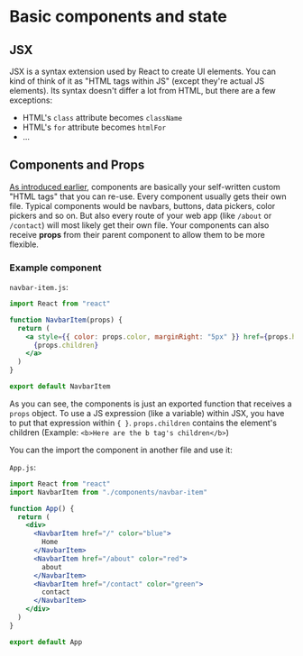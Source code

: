 # Basic components and state

## JSX

JSX is a syntax extension used by React to create UI elements. You can kind of think of it as
"HTML tags within JS" (except they're actual JS elements). Its syntax doesn't differ a lot from
HTML, but there are a few exceptions:

- HTML's `class` attribute becomes `className`
- HTML's `for` attribute becomes `htmlFor`
- ...

## Components and Props

[As introduced earlier](concepts.md#components), components are basically your self-written
custom "HTML tags" that you can re-use.
Every component usually gets their own file.
Typical components would be navbars, buttons, data pickers, color pickers and so on.
But also every route of your web app (like `/about` or `/contact`) will most likely get their own
file. Your components can also receive **props** from their parent component to allow them to be
more flexible.

### Example component

`navbar-item.js`:

```jsx
import React from "react"

function NavbarItem(props) {
  return (
    <a style={{ color: props.color, marginRight: "5px" }} href={props.href}>
      {props.children}
    </a>
  )
}

export default NavbarItem
```

As you can see, the components is just an exported function that receives a `props` object.
To use a JS expression (like a variable) within JSX, you have to put that expression within `{ }`.
`props.children` contains the element's children (Example: `<b>Here are the b tag's children</b>`)

You can the import the component in another file and use it:

`App.js`:

```jsx
import React from "react"
import NavbarItem from "./components/navbar-item"

function App() {
  return (
    <div>
      <NavbarItem href="/" color="blue">
        Home
      </NavbarItem>
      <NavbarItem href="/about" color="red">
        about
      </NavbarItem>
      <NavbarItem href="/contact" color="green">
        contact
      </NavbarItem>
    </div>
  )
}

export default App
```